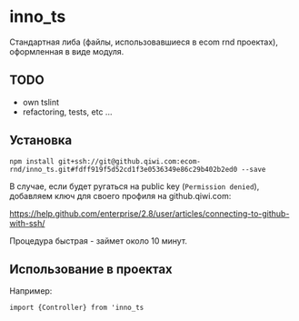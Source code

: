 # inno_ts

Стандартная либа (файлы, использовавшиеся в ecom rnd проектах), оформленная в виде модуля.

## TODO

- own tslint
- refactoring, tests, etc ...

## Установка
 `npm install git+ssh://git@github.qiwi.com:ecom-rnd/inno_ts.git#fdff919f5d52cd1f3e0536349e86c29b402b2ed0 --save`
 
 В случае, если будет ругаться на public key (`Permission denied`), добавляем ключ для своего профиля на github.qiwi.com:
 
 https://help.github.com/enterprise/2.8/user/articles/connecting-to-github-with-ssh/
 
 Процедура быстрая - займет около 10 минут.
 
 ## Использование в проектах
 Например:
 
 `import {Controller} from 'inno_ts`
 